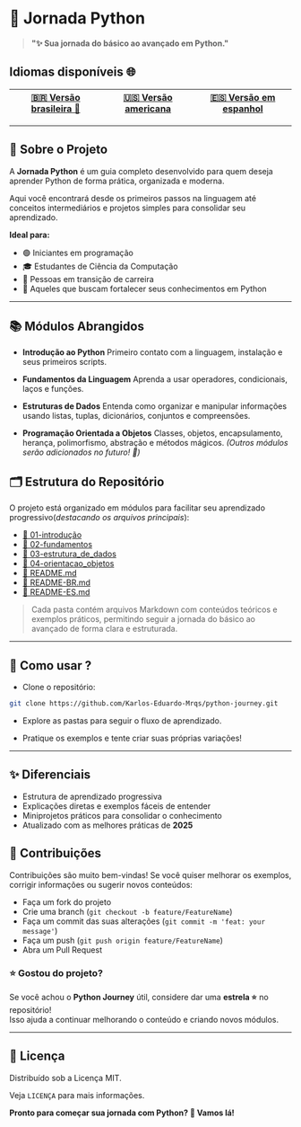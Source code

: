 # 🐍 Jornada Python

> **"✨ Sua jornada do básico ao avançado em Python."**

## Idiomas disponíveis 🌐

| **[🇧🇷 Versão brasileira 🌟](README-BR.md)** | **[🇺🇸 Versão americana](README.md)** | **[🇪🇸 Versão em espanhol](README-ES.md)** |
|:-----------------------------------------------------------------------------------------------------:|:----------------------------------------------------------------------------------------------:|:------------------------------------------------------------------------------------------------:|

---

## 📖 Sobre o Projeto

A **Jornada Python** é um guia completo desenvolvido para quem deseja aprender Python de forma prática, organizada e moderna.

Aqui você encontrará desde os primeiros passos na linguagem até conceitos intermediários e projetos simples para consolidar seu aprendizado.

**Ideal para:**

- 🟢 Iniciantes em programação
- 🎓 Estudantes de Ciência da Computação
- 🔄 Pessoas em transição de carreira
- 🐍 Aqueles que buscam fortalecer seus conhecimentos em Python

---

## 📚 Módulos Abrangidos

- **Introdução ao Python**
Primeiro contato com a linguagem, instalação e seus primeiros scripts.

- **Fundamentos da Linguagem**
Aprenda a usar operadores, condicionais, laços e funções.

- **Estruturas de Dados**
Entenda como organizar e manipular informações usando listas, tuplas, dicionários, conjuntos e compreensões.

- **Programação Orientada a Objetos**
Classes, objetos, encapsulamento, herança, polimorfismo, abstração e métodos mágicos. *(Outros módulos serão adicionados no futuro! 🚧)*

## 🗂️ Estrutura do Repositório

O projeto está organizado em módulos para facilitar seu aprendizado progressivo(*destacando os arquivos principais*):

- [📁 01-introdução](pt-br/1.%20introducao/README.md)
- [📁 02-fundamentos](pt-br/2.%20fundamentos/README.md)
- [📁 03-estrutura_de_dados](pt-br/3.%20estrutura%20de%20dados/README.md)
- [📁 04-orientacao_objetos](pt-br/4.%20orientacao_objetos/README.md)
- [📄 README.md](README.md)
- [📄 README-BR.md](README-BR.md)
- [📄 README-ES.md](README-ES.md)

> Cada pasta contém arquivos Markdown com conteúdos teóricos e exemplos práticos, permitindo seguir a jornada do básico ao avançado de forma clara e estruturada.

---

## 🚀 Como usar ?

- Clone o repositório:

```bash
git clone https://github.com/Karlos-Eduardo-Mrqs/python-journey.git
```

- Explore as pastas para seguir o fluxo de aprendizado.

- Pratique os exemplos e tente criar suas próprias variações!

---

## ✨ Diferenciais

- Estrutura de aprendizado progressiva
- Explicações diretas e exemplos fáceis de entender
- Miniprojetos práticos para consolidar o conhecimento
- Atualizado com as melhores práticas de **2025**

## 📢 Contribuições

Contribuições são muito bem-vindas!
Se você quiser melhorar os exemplos, corrigir informações ou sugerir novos conteúdos:

- Faça um fork do projeto
- Crie uma branch (`git checkout -b feature/FeatureName`)
- Faça um commit das suas alterações (`git commit -m 'feat: your message'`)
- Faça um push (`git push origin feature/FeatureName`)
- Abra um Pull Request

### ⭐ Gostou do projeto?

Se você achou o **Python Journey** útil, considere dar uma **estrela ⭐** no repositório!  
Isso ajuda a continuar melhorando o conteúdo e criando novos módulos.

---

## 📜 Licença

Distribuído sob a Licença MIT.

Veja `LICENÇA` para mais informações.

**Pronto para começar sua jornada com Python? 🚀 Vamos lá!**
